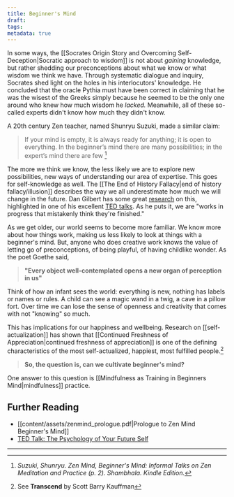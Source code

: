 ```yaml
---
title: Beginner's Mind
draft: 
tags: 
metadata: true
---
```

In some ways, the [[Socrates Origin Story and Overcoming Self-Deception|Socratic approach to wisdom]] is not about *gaining* knowledge, but rather shedding our preconceptions about what we know or what wisdom we think we have. Through systematic dialogue and inquiry, Socrates shed light on the holes in his interlocutors' knowledge. He concluded that the oracle Pythia must have been correct in claiming that he was the wisest of the Greeks simply because he seemed to be the only one around who knew how much wisdom he *lacked.* Meanwhile, all of these so-called experts didn't know how much they didn't know. 

A 20th century Zen teacher, named Shunryu Suzuki, made a similar claim: 

> If your mind is empty, it is always ready for anything; it is open to everything. In the beginner’s mind there are many possibilities; in the expert’s mind there are few [^1]

The more we think we know, the less likely we are to explore new possibilities, new ways of understanding our area of expertise. This goes for self-knowledge as well. The [[The End of History Fallacy|end of history fallacy/illusion]] describes the way we all underestimate how much we will change in the future. Dan Gilbert has some great [research](https://dtg.sites.fas.harvard.edu/Quoidbach%20et%20al%202013.pdf) on this, highlighted in one of his excellent [TED talks](https://www.youtube.com/watch?v=XNbaR54Gpj4&pp=ygUPdGVkIGRhbiBnaWxiZXJ0). As he puts it, we are "works in progress that mistakenly think they're finished."

As we get older, our world seems to become more familiar. We know more about how things work, making us less likely to look at things with a beginner's mind. But, anyone who does creative work knows the value of letting go of preconceptions, of being playful, of having childlike wonder. As the poet Goethe said,

> **"Every object well-contemplated opens a new organ of perception in us"**

Think of how an infant sees the world: everything is new, nothing has labels or names or rules. A child can see a magic wand in a twig, a cave in a pillow fort. Over time we can lose the sense of openness and creativity that comes with not "knowing" so much. 

This has implications for our happiness and wellbeing. Research on [[self-actualization]] has shown that [[Continued Freshness of Appreciation|continued freshness of appreciation]] is one of the defining characteristics of the most self-actualized, happiest, most fulfilled people.[^2] 

> **So, the question is, can we cultivate beginner's mind?**

One answer to this question is [[Mindfulness as Training in Beginners Mind|mindfulness]] practice. 


## Further Reading
- [[content/assets/zenmind_prologue.pdf|Prologue to Zen Mind Beginner's Mind]] 
- [TED Talk: The Psychology of Your Future Self](https://www.youtube.com/watch?v=XNbaR54Gpj4&pp=ygULZGFuIGdpbGJlcnQ%3D) 



[^1]: *Suzuki, Shunryu. Zen Mind, Beginner's Mind: Informal Talks on Zen Meditation and Practice (p. 2). Shambhala. Kindle Edition.* 
 
[^2]: See **Transcend** by Scott Barry Kauffman 

---

